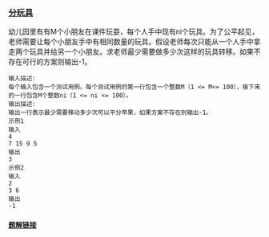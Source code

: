 ### [分玩具](<https://www.nowcoder.com/practice/a4771283f1c9435d9aeb3045d55dc030?tpId=170&&tqId=34076&rp=1&ru=/ta/exam-sohu&qru=/ta/exam-sohu/question-ranking>)

幼儿园里有有M个小朋友在课件玩耍，每个人手中现有ni个玩具。为了公平起见，老师需要让每个小朋友手中有相同数量的玩具。假设老师每次只能从一个人手中拿走两个玩具并给另一个小朋友。求老师最少需要做多少次这样的玩具转移。如果不存在可行的方案则输出-1。

```
输入描述:
每个输入包含一个测试用例。每个测试用例的第一行包含一个整数M（1 <= M<= 100），接下来的一行包含M个整数ni（1 <= ni <= 100）。
输出描述:
输出一行表示最少需要移动多少次可以平分苹果，如果方案不存在则输出-1。
示例1
输入
4
7 15 9 5
输出
3
示例2
输入
2
3 6
输出
-1
```

#### [题解链接](./solution_1.md)
